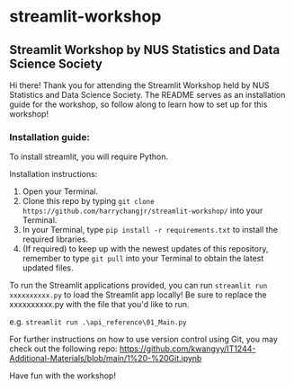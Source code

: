 # streamlit-workshop

## Streamlit Workshop by NUS Statistics and Data Science Society 

Hi there! Thank you for attending the Streamlit Workshop held by NUS Statistics and Data Science Society. The README serves as an installation guide for the workshop, so follow along to learn how to set up for this workshop! 

### Installation guide:
To install streamlit, you will require Python.

Installation instructions: 
1. Open your Terminal.
2. Clone this repo by typing `git clone https://github.com/harrychangjr/streamlit-workshop/` into your Terminal.
3. In your Terminal, type `pip install -r requirements.txt` to install the required libraries.
4. (If required) to keep up with the newest updates of this repository, remember to type `git pull` into your Terminal to obtain the latest updated files.

To run the Streamlit applications provided, you can run `streamlit run xxxxxxxxxx.py` to load the Streamlit app locally! Be sure to replace the xxxxxxxxxx.py with the file that you'd like to run.

e.g. `streamlit run .\api_reference\01_Main.py`

For further instructions on how to use version control using Git, you may check out the following repo: https://github.com/kwangyy/IT1244-Additional-Materials/blob/main/1%20-%20Git.ipynb

Have fun with the workshop!
